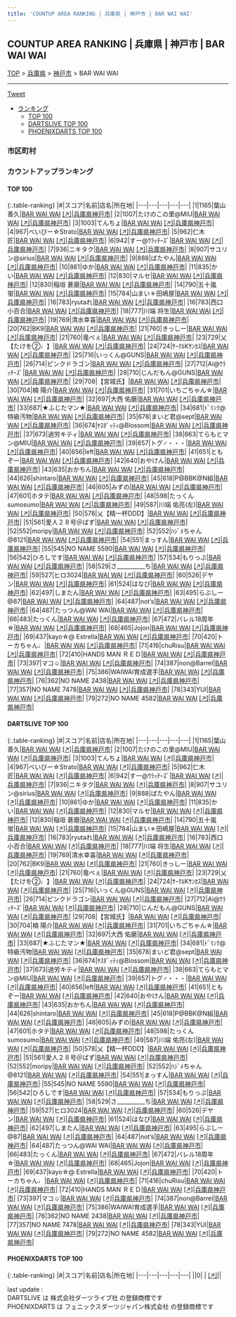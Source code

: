 ```yaml
---
title: 'COUNTUP AREA RANKING | 兵庫県 | 神戸市 | BAR WAI WAI'
---
```

## COUNTUP AREA RANKING | 兵庫県 | 神戸市 | BAR WAI WAI

[TOP](/darts/rank/) > [兵庫県](/darts/rank/兵庫県/) > [神戸市](/darts/rank/兵庫県/神戸市/) > BAR WAI WAI

___

<a href="https://twitter.com/share?ref_src=twsrc%5Etfw" data-text="COUNTUP AREA RANKING | 兵庫県神戸市BAR WAI WAI" class="twitter-share-button" data-hashtags="DARTSLIVE,PHOENIXDARTS,darts,ダーツ" data-show-count="false">Tweet</a>

* [ランキング](#カウントアップランキング)
    * [TOP 100](#top-100)
    * [DARTSLIVE TOP 100](#dartslive-top-100)
    * [PHOENIXDARTS TOP 100](#phoenixdarts-top-100)

### 市区町村

<ul>

</ul>

### カウントアップランキング

#### TOP 100



{:.table-ranking}
|#|スコア|名前|店名|所在地|
|---|---|---|---|---|
|1|1165|<span class="rank-name-dl">葉山 善久</span>|<a href="/darts/rank/shops/af5f5ae7b8417e2958d385ea46352d8f.html">BAR WAI WAI</a> <a href="https://search.dartslive.com/jp/shop/af5f5ae7b8417e2958d385ea46352d8f">[↗]</a>|<a href="/darts/rank/兵庫県/神戸市">兵庫県神戸市</a>|
|2|1007|<span class="rank-name-dl">たけのこの里@MIU</span>|<a href="/darts/rank/shops/af5f5ae7b8417e2958d385ea46352d8f.html">BAR WAI WAI</a> <a href="https://search.dartslive.com/jp/shop/af5f5ae7b8417e2958d385ea46352d8f">[↗]</a>|<a href="/darts/rank/兵庫県/神戸市">兵庫県神戸市</a>|
|3|1003|<span class="rank-name-dl">てんちょ</span>|<a href="/darts/rank/shops/af5f5ae7b8417e2958d385ea46352d8f.html">BAR WAI WAI</a> <a href="https://search.dartslive.com/jp/shop/af5f5ae7b8417e2958d385ea46352d8f">[↗]</a>|<a href="/darts/rank/兵庫県/神戸市">兵庫県神戸市</a>|
|4|967|<span class="rank-name-dl">べいびー☆Strato</span>|<a href="/darts/rank/shops/af5f5ae7b8417e2958d385ea46352d8f.html">BAR WAI WAI</a> <a href="https://search.dartslive.com/jp/shop/af5f5ae7b8417e2958d385ea46352d8f">[↗]</a>|<a href="/darts/rank/兵庫県/神戸市">兵庫県神戸市</a>|
|5|962|<span class="rank-name-dl">仁木　匠</span>|<a href="/darts/rank/shops/af5f5ae7b8417e2958d385ea46352d8f.html">BAR WAI WAI</a> <a href="https://search.dartslive.com/jp/shop/af5f5ae7b8417e2958d385ea46352d8f">[↗]</a>|<a href="/darts/rank/兵庫県/神戸市">兵庫県神戸市</a>|
|6|942|<span class="rank-name-dl">すー@ｳﾗｯﾁｰｽﾞ</span>|<a href="/darts/rank/shops/af5f5ae7b8417e2958d385ea46352d8f.html">BAR WAI WAI</a> <a href="https://search.dartslive.com/jp/shop/af5f5ae7b8417e2958d385ea46352d8f">[↗]</a>|<a href="/darts/rank/兵庫県/神戸市">兵庫県神戸市</a>|
|7|936|<span class="rank-name-dl">ニキタク</span>|<a href="/darts/rank/shops/af5f5ae7b8417e2958d385ea46352d8f.html">BAR WAI WAI</a> <a href="https://search.dartslive.com/jp/shop/af5f5ae7b8417e2958d385ea46352d8f">[↗]</a>|<a href="/darts/rank/兵庫県/神戸市">兵庫県神戸市</a>|
|8|907|<span class="rank-name-dl">サユリン@sirius</span>|<a href="/darts/rank/shops/af5f5ae7b8417e2958d385ea46352d8f.html">BAR WAI WAI</a> <a href="https://search.dartslive.com/jp/shop/af5f5ae7b8417e2958d385ea46352d8f">[↗]</a>|<a href="/darts/rank/兵庫県/神戸市">兵庫県神戸市</a>|
|9|888|<span class="rank-name-dl">ばたやん</span>|<a href="/darts/rank/shops/af5f5ae7b8417e2958d385ea46352d8f.html">BAR WAI WAI</a> <a href="https://search.dartslive.com/jp/shop/af5f5ae7b8417e2958d385ea46352d8f">[↗]</a>|<a href="/darts/rank/兵庫県/神戸市">兵庫県神戸市</a>|
|10|861|<span class="rank-name-dl">ゆか</span>|<a href="/darts/rank/shops/af5f5ae7b8417e2958d385ea46352d8f.html">BAR WAI WAI</a> <a href="https://search.dartslive.com/jp/shop/af5f5ae7b8417e2958d385ea46352d8f">[↗]</a>|<a href="/darts/rank/兵庫県/神戸市">兵庫県神戸市</a>|
|11|835|<span class="rank-name-dl">かい</span>|<a href="/darts/rank/shops/af5f5ae7b8417e2958d385ea46352d8f.html">BAR WAI WAI</a> <a href="https://search.dartslive.com/jp/shop/af5f5ae7b8417e2958d385ea46352d8f">[↗]</a>|<a href="/darts/rank/兵庫県/神戸市">兵庫県神戸市</a>|
|12|830|<span class="rank-name-dl">マルセ</span>|<a href="/darts/rank/shops/af5f5ae7b8417e2958d385ea46352d8f.html">BAR WAI WAI</a> <a href="https://search.dartslive.com/jp/shop/af5f5ae7b8417e2958d385ea46352d8f">[↗]</a>|<a href="/darts/rank/兵庫県/神戸市">兵庫県神戸市</a>|
|12|830|<span class="rank-name-dl">稲垣 蒼磨</span>|<a href="/darts/rank/shops/af5f5ae7b8417e2958d385ea46352d8f.html">BAR WAI WAI</a> <a href="https://search.dartslive.com/jp/shop/af5f5ae7b8417e2958d385ea46352d8f">[↗]</a>|<a href="/darts/rank/兵庫県/神戸市">兵庫県神戸市</a>|
|14|790|<span class="rank-name-dl">五十嵐 蛍</span>|<a href="/darts/rank/shops/af5f5ae7b8417e2958d385ea46352d8f.html">BAR WAI WAI</a> <a href="https://search.dartslive.com/jp/shop/af5f5ae7b8417e2958d385ea46352d8f">[↗]</a>|<a href="/darts/rank/兵庫県/神戸市">兵庫県神戸市</a>|
|15|784|<span class="rank-name-dl">山まい＊田嶋屋</span>|<a href="/darts/rank/shops/af5f5ae7b8417e2958d385ea46352d8f.html">BAR WAI WAI</a> <a href="https://search.dartslive.com/jp/shop/af5f5ae7b8417e2958d385ea46352d8f">[↗]</a>|<a href="/darts/rank/兵庫県/神戸市">兵庫県神戸市</a>|
|16|783|<span class="rank-name-dl">ryutaれ</span>|<a href="/darts/rank/shops/af5f5ae7b8417e2958d385ea46352d8f.html">BAR WAI WAI</a> <a href="https://search.dartslive.com/jp/shop/af5f5ae7b8417e2958d385ea46352d8f">[↗]</a>|<a href="/darts/rank/兵庫県/神戸市">兵庫県神戸市</a>|
|16|783|<span class="rank-name-dl">西口 小百合</span>|<a href="/darts/rank/shops/af5f5ae7b8417e2958d385ea46352d8f.html">BAR WAI WAI</a> <a href="https://search.dartslive.com/jp/shop/af5f5ae7b8417e2958d385ea46352d8f">[↗]</a>|<a href="/darts/rank/兵庫県/神戸市">兵庫県神戸市</a>|
|18|777|<span class="rank-name-dl">川端 将生</span>|<a href="/darts/rank/shops/af5f5ae7b8417e2958d385ea46352d8f.html">BAR WAI WAI</a> <a href="https://search.dartslive.com/jp/shop/af5f5ae7b8417e2958d385ea46352d8f">[↗]</a>|<a href="/darts/rank/兵庫県/神戸市">兵庫県神戸市</a>|
|19|769|<span class="rank-name-dl">清水幸喜</span>|<a href="/darts/rank/shops/af5f5ae7b8417e2958d385ea46352d8f.html">BAR WAI WAI</a> <a href="https://search.dartslive.com/jp/shop/af5f5ae7b8417e2958d385ea46352d8f">[↗]</a>|<a href="/darts/rank/兵庫県/神戸市">兵庫県神戸市</a>|
|20|762|<span class="rank-name-dl">BK9</span>|<a href="/darts/rank/shops/af5f5ae7b8417e2958d385ea46352d8f.html">BAR WAI WAI</a> <a href="https://search.dartslive.com/jp/shop/af5f5ae7b8417e2958d385ea46352d8f">[↗]</a>|<a href="/darts/rank/兵庫県/神戸市">兵庫県神戸市</a>|
|21|760|<span class="rank-name-dl">きっしー</span>|<a href="/darts/rank/shops/af5f5ae7b8417e2958d385ea46352d8f.html">BAR WAI WAI</a> <a href="https://search.dartslive.com/jp/shop/af5f5ae7b8417e2958d385ea46352d8f">[↗]</a>|<a href="/darts/rank/兵庫県/神戸市">兵庫県神戸市</a>|
|21|760|<span class="rank-name-dl">竜べぇ</span>|<a href="/darts/rank/shops/af5f5ae7b8417e2958d385ea46352d8f.html">BAR WAI WAI</a> <a href="https://search.dartslive.com/jp/shop/af5f5ae7b8417e2958d385ea46352d8f">[↗]</a>|<a href="/darts/rank/兵庫県/神戸市">兵庫県神戸市</a>|
|23|729|<span class="rank-name-dl">乂【たけを②♩】</span>|<a href="/darts/rank/shops/af5f5ae7b8417e2958d385ea46352d8f.html">BAR WAI WAI</a> <a href="https://search.dartslive.com/jp/shop/af5f5ae7b8417e2958d385ea46352d8f">[↗]</a>|<a href="/darts/rank/兵庫県/神戸市">兵庫県神戸市</a>|
|24|724|<span class="rank-name-dl">ｻｰｸﾙKｻﾝｶｽ</span>|<a href="/darts/rank/shops/af5f5ae7b8417e2958d385ea46352d8f.html">BAR WAI WAI</a> <a href="https://search.dartslive.com/jp/shop/af5f5ae7b8417e2958d385ea46352d8f">[↗]</a>|<a href="/darts/rank/兵庫県/神戸市">兵庫県神戸市</a>|
|25|716|<span class="rank-name-dl">いっくん@GUNS</span>|<a href="/darts/rank/shops/af5f5ae7b8417e2958d385ea46352d8f.html">BAR WAI WAI</a> <a href="https://search.dartslive.com/jp/shop/af5f5ae7b8417e2958d385ea46352d8f">[↗]</a>|<a href="/darts/rank/兵庫県/神戸市">兵庫県神戸市</a>|
|26|714|<span class="rank-name-dl">ピンクドラゴン</span>|<a href="/darts/rank/shops/af5f5ae7b8417e2958d385ea46352d8f.html">BAR WAI WAI</a> <a href="https://search.dartslive.com/jp/shop/af5f5ae7b8417e2958d385ea46352d8f">[↗]</a>|<a href="/darts/rank/兵庫県/神戸市">兵庫県神戸市</a>|
|27|712|<span class="rank-name-dl">Ai@ｳﾗｯﾁｰｽﾞ</span>|<a href="/darts/rank/shops/af5f5ae7b8417e2958d385ea46352d8f.html">BAR WAI WAI</a> <a href="https://search.dartslive.com/jp/shop/af5f5ae7b8417e2958d385ea46352d8f">[↗]</a>|<a href="/darts/rank/兵庫県/神戸市">兵庫県神戸市</a>|
|28|710|<span class="rank-name-dl">じんだもん@GUNS</span>|<a href="/darts/rank/shops/af5f5ae7b8417e2958d385ea46352d8f.html">BAR WAI WAI</a> <a href="https://search.dartslive.com/jp/shop/af5f5ae7b8417e2958d385ea46352d8f">[↗]</a>|<a href="/darts/rank/兵庫県/神戸市">兵庫県神戸市</a>|
|29|708|<span class="rank-name-dl">【宮城氏】</span>|<a href="/darts/rank/shops/af5f5ae7b8417e2958d385ea46352d8f.html">BAR WAI WAI</a> <a href="https://search.dartslive.com/jp/shop/af5f5ae7b8417e2958d385ea46352d8f">[↗]</a>|<a href="/darts/rank/兵庫県/神戸市">兵庫県神戸市</a>|
|30|704|<span class="rank-name-dl">楠 陽介</span>|<a href="/darts/rank/shops/af5f5ae7b8417e2958d385ea46352d8f.html">BAR WAI WAI</a> <a href="https://search.dartslive.com/jp/shop/af5f5ae7b8417e2958d385ea46352d8f">[↗]</a>|<a href="/darts/rank/兵庫県/神戸市">兵庫県神戸市</a>|
|31|701|<span class="rank-name-dl">いちごちゃん☆</span>|<a href="/darts/rank/shops/af5f5ae7b8417e2958d385ea46352d8f.html">BAR WAI WAI</a> <a href="https://search.dartslive.com/jp/shop/af5f5ae7b8417e2958d385ea46352d8f">[↗]</a>|<a href="/darts/rank/兵庫県/神戸市">兵庫県神戸市</a>|
|32|697|<span class="rank-name-dl">大西 佑磨</span>|<a href="/darts/rank/shops/af5f5ae7b8417e2958d385ea46352d8f.html">BAR WAI WAI</a> <a href="https://search.dartslive.com/jp/shop/af5f5ae7b8417e2958d385ea46352d8f">[↗]</a>|<a href="/darts/rank/兵庫県/神戸市">兵庫県神戸市</a>|
|33|687|<span class="rank-name-dl">★ふじたマン★</span>|<a href="/darts/rank/shops/af5f5ae7b8417e2958d385ea46352d8f.html">BAR WAI WAI</a> <a href="https://search.dartslive.com/jp/shop/af5f5ae7b8417e2958d385ea46352d8f">[↗]</a>|<a href="/darts/rank/兵庫県/神戸市">兵庫県神戸市</a>|
|34|681|<span class="rank-name-dl">ﾄﾞﾘﾝｸ@特級汚物</span>|<a href="/darts/rank/shops/af5f5ae7b8417e2958d385ea46352d8f.html">BAR WAI WAI</a> <a href="https://search.dartslive.com/jp/shop/af5f5ae7b8417e2958d385ea46352d8f">[↗]</a>|<a href="/darts/rank/兵庫県/神戸市">兵庫県神戸市</a>|
|35|678|<span class="rank-name-dl">まいど君@sept</span>|<a href="/darts/rank/shops/af5f5ae7b8417e2958d385ea46352d8f.html">BAR WAI WAI</a> <a href="https://search.dartslive.com/jp/shop/af5f5ae7b8417e2958d385ea46352d8f">[↗]</a>|<a href="/darts/rank/兵庫県/神戸市">兵庫県神戸市</a>|
|36|674|<span class="rank-name-dl">ﾔｽﾀﾞｯﾃｨ@Blossom</span>|<a href="/darts/rank/shops/af5f5ae7b8417e2958d385ea46352d8f.html">BAR WAI WAI</a> <a href="https://search.dartslive.com/jp/shop/af5f5ae7b8417e2958d385ea46352d8f">[↗]</a>|<a href="/darts/rank/兵庫県/神戸市">兵庫県神戸市</a>|
|37|673|<span class="rank-name-dl">過労キティ</span>|<a href="/darts/rank/shops/af5f5ae7b8417e2958d385ea46352d8f.html">BAR WAI WAI</a> <a href="https://search.dartslive.com/jp/shop/af5f5ae7b8417e2958d385ea46352d8f">[↗]</a>|<a href="/darts/rank/兵庫県/神戸市">兵庫県神戸市</a>|
|38|663|<span class="rank-name-dl">てらもとマン@MIU</span>|<a href="/darts/rank/shops/af5f5ae7b8417e2958d385ea46352d8f.html">BAR WAI WAI</a> <a href="https://search.dartslive.com/jp/shop/af5f5ae7b8417e2958d385ea46352d8f">[↗]</a>|<a href="/darts/rank/兵庫県/神戸市">兵庫県神戸市</a>|
|39|657|<span class="rank-name-dl">トグ♂・・・</span>|<a href="/darts/rank/shops/af5f5ae7b8417e2958d385ea46352d8f.html">BAR WAI WAI</a> <a href="https://search.dartslive.com/jp/shop/af5f5ae7b8417e2958d385ea46352d8f">[↗]</a>|<a href="/darts/rank/兵庫県/神戸市">兵庫県神戸市</a>|
|40|656|<span class="rank-name-dl">left</span>|<a href="/darts/rank/shops/af5f5ae7b8417e2958d385ea46352d8f.html">BAR WAI WAI</a> <a href="https://search.dartslive.com/jp/shop/af5f5ae7b8417e2958d385ea46352d8f">[↗]</a>|<a href="/darts/rank/兵庫県/神戸市">兵庫県神戸市</a>|
|41|651|<span class="rank-name-dl">ともぞー</span>|<a href="/darts/rank/shops/af5f5ae7b8417e2958d385ea46352d8f.html">BAR WAI WAI</a> <a href="https://search.dartslive.com/jp/shop/af5f5ae7b8417e2958d385ea46352d8f">[↗]</a>|<a href="/darts/rank/兵庫県/神戸市">兵庫県神戸市</a>|
|42|640|<span class="rank-name-dl">おやけん</span>|<a href="/darts/rank/shops/af5f5ae7b8417e2958d385ea46352d8f.html">BAR WAI WAI</a> <a href="https://search.dartslive.com/jp/shop/af5f5ae7b8417e2958d385ea46352d8f">[↗]</a>|<a href="/darts/rank/兵庫県/神戸市">兵庫県神戸市</a>|
|43|635|<span class="rank-name-dl">おかちん</span>|<a href="/darts/rank/shops/af5f5ae7b8417e2958d385ea46352d8f.html">BAR WAI WAI</a> <a href="https://search.dartslive.com/jp/shop/af5f5ae7b8417e2958d385ea46352d8f">[↗]</a>|<a href="/darts/rank/兵庫県/神戸市">兵庫県神戸市</a>|
|44|626|<span class="rank-name-dl">shintaro</span>|<a href="/darts/rank/shops/af5f5ae7b8417e2958d385ea46352d8f.html">BAR WAI WAI</a> <a href="https://search.dartslive.com/jp/shop/af5f5ae7b8417e2958d385ea46352d8f">[↗]</a>|<a href="/darts/rank/兵庫県/神戸市">兵庫県神戸市</a>|
|45|618|<span class="rank-name-dl">P@BBK@N組</span>|<a href="/darts/rank/shops/af5f5ae7b8417e2958d385ea46352d8f.html">BAR WAI WAI</a> <a href="https://search.dartslive.com/jp/shop/af5f5ae7b8417e2958d385ea46352d8f">[↗]</a>|<a href="/darts/rank/兵庫県/神戸市">兵庫県神戸市</a>|
|46|605|<span class="rank-name-dl">みずの</span>|<a href="/darts/rank/shops/af5f5ae7b8417e2958d385ea46352d8f.html">BAR WAI WAI</a> <a href="https://search.dartslive.com/jp/shop/af5f5ae7b8417e2958d385ea46352d8f">[↗]</a>|<a href="/darts/rank/兵庫県/神戸市">兵庫県神戸市</a>|
|47|601|<span class="rank-name-dl">ホタテ</span>|<a href="/darts/rank/shops/af5f5ae7b8417e2958d385ea46352d8f.html">BAR WAI WAI</a> <a href="https://search.dartslive.com/jp/shop/af5f5ae7b8417e2958d385ea46352d8f">[↗]</a>|<a href="/darts/rank/兵庫県/神戸市">兵庫県神戸市</a>|
|48|598|<span class="rank-name-dl">たっくんsumosumo</span>|<a href="/darts/rank/shops/af5f5ae7b8417e2958d385ea46352d8f.html">BAR WAI WAI</a> <a href="https://search.dartslive.com/jp/shop/af5f5ae7b8417e2958d385ea46352d8f">[↗]</a>|<a href="/darts/rank/兵庫県/神戸市">兵庫県神戸市</a>|
|49|587|<span class="rank-name-dl">川端 佑亮(左)</span>|<a href="/darts/rank/shops/af5f5ae7b8417e2958d385ea46352d8f.html">BAR WAI WAI</a> <a href="https://search.dartslive.com/jp/shop/af5f5ae7b8417e2958d385ea46352d8f">[↗]</a>|<a href="/darts/rank/兵庫県/神戸市">兵庫県神戸市</a>|
|50|578|<span class="rank-name-dl">乂【精一杯DDD】</span>|<a href="/darts/rank/shops/af5f5ae7b8417e2958d385ea46352d8f.html">BAR WAI WAI</a> <a href="https://search.dartslive.com/jp/shop/af5f5ae7b8417e2958d385ea46352d8f">[↗]</a>|<a href="/darts/rank/兵庫県/神戸市">兵庫県神戸市</a>|
|51|561|<span class="rank-name-dl">愛人２８号＠ばず</span>|<a href="/darts/rank/shops/af5f5ae7b8417e2958d385ea46352d8f.html">BAR WAI WAI</a> <a href="https://search.dartslive.com/jp/shop/af5f5ae7b8417e2958d385ea46352d8f">[↗]</a>|<a href="/darts/rank/兵庫県/神戸市">兵庫県神戸市</a>|
|52|552|<span class="rank-name-dl">moripy</span>|<a href="/darts/rank/shops/af5f5ae7b8417e2958d385ea46352d8f.html">BAR WAI WAI</a> <a href="https://search.dartslive.com/jp/shop/af5f5ae7b8417e2958d385ea46352d8f">[↗]</a>|<a href="/darts/rank/兵庫県/神戸市">兵庫県神戸市</a>|
|52|552|<span class="rank-name-dl">ﾊｼﾞﾒちゃん@8121</span>|<a href="/darts/rank/shops/af5f5ae7b8417e2958d385ea46352d8f.html">BAR WAI WAI</a> <a href="https://search.dartslive.com/jp/shop/af5f5ae7b8417e2958d385ea46352d8f">[↗]</a>|<a href="/darts/rank/兵庫県/神戸市">兵庫県神戸市</a>|
|54|551|<span class="rank-name-dl">まっすん</span>|<a href="/darts/rank/shops/af5f5ae7b8417e2958d385ea46352d8f.html">BAR WAI WAI</a> <a href="https://search.dartslive.com/jp/shop/af5f5ae7b8417e2958d385ea46352d8f">[↗]</a>|<a href="/darts/rank/兵庫県/神戸市">兵庫県神戸市</a>|
|55|545|<span class="rank-name-dl">NO NAME 5590</span>|<a href="/darts/rank/shops/af5f5ae7b8417e2958d385ea46352d8f.html">BAR WAI WAI</a> <a href="https://search.dartslive.com/jp/shop/af5f5ae7b8417e2958d385ea46352d8f">[↗]</a>|<a href="/darts/rank/兵庫県/神戸市">兵庫県神戸市</a>|
|56|542|<span class="rank-name-dl">ひろしです</span>|<a href="/darts/rank/shops/af5f5ae7b8417e2958d385ea46352d8f.html">BAR WAI WAI</a> <a href="https://search.dartslive.com/jp/shop/af5f5ae7b8417e2958d385ea46352d8f">[↗]</a>|<a href="/darts/rank/兵庫県/神戸市">兵庫県神戸市</a>|
|57|534|<span class="rank-name-dl">もりっぷ</span>|<a href="/darts/rank/shops/af5f5ae7b8417e2958d385ea46352d8f.html">BAR WAI WAI</a> <a href="https://search.dartslive.com/jp/shop/af5f5ae7b8417e2958d385ea46352d8f">[↗]</a>|<a href="/darts/rank/兵庫県/神戸市">兵庫県神戸市</a>|
|58|529|<span class="rank-name-dl">さ__________ち</span>|<a href="/darts/rank/shops/af5f5ae7b8417e2958d385ea46352d8f.html">BAR WAI WAI</a> <a href="https://search.dartslive.com/jp/shop/af5f5ae7b8417e2958d385ea46352d8f">[↗]</a>|<a href="/darts/rank/兵庫県/神戸市">兵庫県神戸市</a>|
|59|527|<span class="rank-name-dl">ヒロ3024</span>|<a href="/darts/rank/shops/af5f5ae7b8417e2958d385ea46352d8f.html">BAR WAI WAI</a> <a href="https://search.dartslive.com/jp/shop/af5f5ae7b8417e2958d385ea46352d8f">[↗]</a>|<a href="/darts/rank/兵庫県/神戸市">兵庫県神戸市</a>|
|60|526|<span class="rank-name-dl">デヤン</span>|<a href="/darts/rank/shops/af5f5ae7b8417e2958d385ea46352d8f.html">BAR WAI WAI</a> <a href="https://search.dartslive.com/jp/shop/af5f5ae7b8417e2958d385ea46352d8f">[↗]</a>|<a href="/darts/rank/兵庫県/神戸市">兵庫県神戸市</a>|
|61|524|<span class="rank-name-dl">はなび</span>|<a href="/darts/rank/shops/af5f5ae7b8417e2958d385ea46352d8f.html">BAR WAI WAI</a> <a href="https://search.dartslive.com/jp/shop/af5f5ae7b8417e2958d385ea46352d8f">[↗]</a>|<a href="/darts/rank/兵庫県/神戸市">兵庫県神戸市</a>|
|62|497|<span class="rank-name-dl">しまたん</span>|<a href="/darts/rank/shops/af5f5ae7b8417e2958d385ea46352d8f.html">BAR WAI WAI</a> <a href="https://search.dartslive.com/jp/shop/af5f5ae7b8417e2958d385ea46352d8f">[↗]</a>|<a href="/darts/rank/兵庫県/神戸市">兵庫県神戸市</a>|
|63|495|<span class="rank-name-dl">らぶしー@87</span>|<a href="/darts/rank/shops/af5f5ae7b8417e2958d385ea46352d8f.html">BAR WAI WAI</a> <a href="https://search.dartslive.com/jp/shop/af5f5ae7b8417e2958d385ea46352d8f">[↗]</a>|<a href="/darts/rank/兵庫県/神戸市">兵庫県神戸市</a>|
|64|487|<span class="rank-name-dl">not’s</span>|<a href="/darts/rank/shops/af5f5ae7b8417e2958d385ea46352d8f.html">BAR WAI WAI</a> <a href="https://search.dartslive.com/jp/shop/af5f5ae7b8417e2958d385ea46352d8f">[↗]</a>|<a href="/darts/rank/兵庫県/神戸市">兵庫県神戸市</a>|
|64|487|<span class="rank-name-dl">たっつん@WAI WAI</span>|<a href="/darts/rank/shops/af5f5ae7b8417e2958d385ea46352d8f.html">BAR WAI WAI</a> <a href="https://search.dartslive.com/jp/shop/af5f5ae7b8417e2958d385ea46352d8f">[↗]</a>|<a href="/darts/rank/兵庫県/神戸市">兵庫県神戸市</a>|
|66|483|<span class="rank-name-dl">たっくん</span>|<a href="/darts/rank/shops/af5f5ae7b8417e2958d385ea46352d8f.html">BAR WAI WAI</a> <a href="https://search.dartslive.com/jp/shop/af5f5ae7b8417e2958d385ea46352d8f">[↗]</a>|<a href="/darts/rank/兵庫県/神戸市">兵庫県神戸市</a>|
|67|472|<span class="rank-name-dl">バレル18周年☆</span>|<a href="/darts/rank/shops/af5f5ae7b8417e2958d385ea46352d8f.html">BAR WAI WAI</a> <a href="https://search.dartslive.com/jp/shop/af5f5ae7b8417e2958d385ea46352d8f">[↗]</a>|<a href="/darts/rank/兵庫県/神戸市">兵庫県神戸市</a>|
|68|465|<span class="rank-name-dl">Jojon</span>|<a href="/darts/rank/shops/af5f5ae7b8417e2958d385ea46352d8f.html">BAR WAI WAI</a> <a href="https://search.dartslive.com/jp/shop/af5f5ae7b8417e2958d385ea46352d8f">[↗]</a>|<a href="/darts/rank/兵庫県/神戸市">兵庫県神戸市</a>|
|69|437|<span class="rank-name-dl">kayo☆@ Estrella</span>|<a href="/darts/rank/shops/af5f5ae7b8417e2958d385ea46352d8f.html">BAR WAI WAI</a> <a href="https://search.dartslive.com/jp/shop/af5f5ae7b8417e2958d385ea46352d8f">[↗]</a>|<a href="/darts/rank/兵庫県/神戸市">兵庫県神戸市</a>|
|70|420|<span class="rank-name-dl">トーカちゃん♩</span>|<a href="/darts/rank/shops/af5f5ae7b8417e2958d385ea46352d8f.html">BAR WAI WAI</a> <a href="https://search.dartslive.com/jp/shop/af5f5ae7b8417e2958d385ea46352d8f">[↗]</a>|<a href="/darts/rank/兵庫県/神戸市">兵庫県神戸市</a>|
|71|416|<span class="rank-name-dl">chuRisu</span>|<a href="/darts/rank/shops/af5f5ae7b8417e2958d385ea46352d8f.html">BAR WAI WAI</a> <a href="https://search.dartslive.com/jp/shop/af5f5ae7b8417e2958d385ea46352d8f">[↗]</a>|<a href="/darts/rank/兵庫県/神戸市">兵庫県神戸市</a>|
|72|410|<span class="rank-name-dl">HANDS MAN ＲＥＤ</span>|<a href="/darts/rank/shops/af5f5ae7b8417e2958d385ea46352d8f.html">BAR WAI WAI</a> <a href="https://search.dartslive.com/jp/shop/af5f5ae7b8417e2958d385ea46352d8f">[↗]</a>|<a href="/darts/rank/兵庫県/神戸市">兵庫県神戸市</a>|
|73|397|<span class="rank-name-dl">マコ☺︎</span>|<a href="/darts/rank/shops/af5f5ae7b8417e2958d385ea46352d8f.html">BAR WAI WAI</a> <a href="https://search.dartslive.com/jp/shop/af5f5ae7b8417e2958d385ea46352d8f">[↗]</a>|<a href="/darts/rank/兵庫県/神戸市">兵庫県神戸市</a>|
|74|387|<span class="rank-name-dl">non@Barrel</span>|<a href="/darts/rank/shops/af5f5ae7b8417e2958d385ea46352d8f.html">BAR WAI WAI</a> <a href="https://search.dartslive.com/jp/shop/af5f5ae7b8417e2958d385ea46352d8f">[↗]</a>|<a href="/darts/rank/兵庫県/神戸市">兵庫県神戸市</a>|
|75|386|<span class="rank-name-dl">WAIWAI育成選手</span>|<a href="/darts/rank/shops/af5f5ae7b8417e2958d385ea46352d8f.html">BAR WAI WAI</a> <a href="https://search.dartslive.com/jp/shop/af5f5ae7b8417e2958d385ea46352d8f">[↗]</a>|<a href="/darts/rank/兵庫県/神戸市">兵庫県神戸市</a>|
|76|362|<span class="rank-name-dl">NO NAME 2438</span>|<a href="/darts/rank/shops/af5f5ae7b8417e2958d385ea46352d8f.html">BAR WAI WAI</a> <a href="https://search.dartslive.com/jp/shop/af5f5ae7b8417e2958d385ea46352d8f">[↗]</a>|<a href="/darts/rank/兵庫県/神戸市">兵庫県神戸市</a>|
|77|357|<span class="rank-name-dl">NO NAME 7478</span>|<a href="/darts/rank/shops/af5f5ae7b8417e2958d385ea46352d8f.html">BAR WAI WAI</a> <a href="https://search.dartslive.com/jp/shop/af5f5ae7b8417e2958d385ea46352d8f">[↗]</a>|<a href="/darts/rank/兵庫県/神戸市">兵庫県神戸市</a>|
|78|343|<span class="rank-name-dl">YUI</span>|<a href="/darts/rank/shops/af5f5ae7b8417e2958d385ea46352d8f.html">BAR WAI WAI</a> <a href="https://search.dartslive.com/jp/shop/af5f5ae7b8417e2958d385ea46352d8f">[↗]</a>|<a href="/darts/rank/兵庫県/神戸市">兵庫県神戸市</a>|
|79|272|<span class="rank-name-dl">NO NAME 4582</span>|<a href="/darts/rank/shops/af5f5ae7b8417e2958d385ea46352d8f.html">BAR WAI WAI</a> <a href="https://search.dartslive.com/jp/shop/af5f5ae7b8417e2958d385ea46352d8f">[↗]</a>|<a href="/darts/rank/兵庫県/神戸市">兵庫県神戸市</a>|


#### DARTSLIVE TOP 100



{:.table-ranking}
|#|スコア|名前|店名|所在地|
|---|---|---|---|---|
|1|1165|<span class="rank-name-dl">葉山 善久</span>|<a href="/darts/rank/shops/af5f5ae7b8417e2958d385ea46352d8f.html">BAR WAI WAI</a> <a href="https://search.dartslive.com/jp/shop/af5f5ae7b8417e2958d385ea46352d8f">[↗]</a>|<a href="/darts/rank/兵庫県/神戸市">兵庫県神戸市</a>|
|2|1007|<span class="rank-name-dl">たけのこの里@MIU</span>|<a href="/darts/rank/shops/af5f5ae7b8417e2958d385ea46352d8f.html">BAR WAI WAI</a> <a href="https://search.dartslive.com/jp/shop/af5f5ae7b8417e2958d385ea46352d8f">[↗]</a>|<a href="/darts/rank/兵庫県/神戸市">兵庫県神戸市</a>|
|3|1003|<span class="rank-name-dl">てんちょ</span>|<a href="/darts/rank/shops/af5f5ae7b8417e2958d385ea46352d8f.html">BAR WAI WAI</a> <a href="https://search.dartslive.com/jp/shop/af5f5ae7b8417e2958d385ea46352d8f">[↗]</a>|<a href="/darts/rank/兵庫県/神戸市">兵庫県神戸市</a>|
|4|967|<span class="rank-name-dl">べいびー☆Strato</span>|<a href="/darts/rank/shops/af5f5ae7b8417e2958d385ea46352d8f.html">BAR WAI WAI</a> <a href="https://search.dartslive.com/jp/shop/af5f5ae7b8417e2958d385ea46352d8f">[↗]</a>|<a href="/darts/rank/兵庫県/神戸市">兵庫県神戸市</a>|
|5|962|<span class="rank-name-dl">仁木　匠</span>|<a href="/darts/rank/shops/af5f5ae7b8417e2958d385ea46352d8f.html">BAR WAI WAI</a> <a href="https://search.dartslive.com/jp/shop/af5f5ae7b8417e2958d385ea46352d8f">[↗]</a>|<a href="/darts/rank/兵庫県/神戸市">兵庫県神戸市</a>|
|6|942|<span class="rank-name-dl">すー@ｳﾗｯﾁｰｽﾞ</span>|<a href="/darts/rank/shops/af5f5ae7b8417e2958d385ea46352d8f.html">BAR WAI WAI</a> <a href="https://search.dartslive.com/jp/shop/af5f5ae7b8417e2958d385ea46352d8f">[↗]</a>|<a href="/darts/rank/兵庫県/神戸市">兵庫県神戸市</a>|
|7|936|<span class="rank-name-dl">ニキタク</span>|<a href="/darts/rank/shops/af5f5ae7b8417e2958d385ea46352d8f.html">BAR WAI WAI</a> <a href="https://search.dartslive.com/jp/shop/af5f5ae7b8417e2958d385ea46352d8f">[↗]</a>|<a href="/darts/rank/兵庫県/神戸市">兵庫県神戸市</a>|
|8|907|<span class="rank-name-dl">サユリン@sirius</span>|<a href="/darts/rank/shops/af5f5ae7b8417e2958d385ea46352d8f.html">BAR WAI WAI</a> <a href="https://search.dartslive.com/jp/shop/af5f5ae7b8417e2958d385ea46352d8f">[↗]</a>|<a href="/darts/rank/兵庫県/神戸市">兵庫県神戸市</a>|
|9|888|<span class="rank-name-dl">ばたやん</span>|<a href="/darts/rank/shops/af5f5ae7b8417e2958d385ea46352d8f.html">BAR WAI WAI</a> <a href="https://search.dartslive.com/jp/shop/af5f5ae7b8417e2958d385ea46352d8f">[↗]</a>|<a href="/darts/rank/兵庫県/神戸市">兵庫県神戸市</a>|
|10|861|<span class="rank-name-dl">ゆか</span>|<a href="/darts/rank/shops/af5f5ae7b8417e2958d385ea46352d8f.html">BAR WAI WAI</a> <a href="https://search.dartslive.com/jp/shop/af5f5ae7b8417e2958d385ea46352d8f">[↗]</a>|<a href="/darts/rank/兵庫県/神戸市">兵庫県神戸市</a>|
|11|835|<span class="rank-name-dl">かい</span>|<a href="/darts/rank/shops/af5f5ae7b8417e2958d385ea46352d8f.html">BAR WAI WAI</a> <a href="https://search.dartslive.com/jp/shop/af5f5ae7b8417e2958d385ea46352d8f">[↗]</a>|<a href="/darts/rank/兵庫県/神戸市">兵庫県神戸市</a>|
|12|830|<span class="rank-name-dl">マルセ</span>|<a href="/darts/rank/shops/af5f5ae7b8417e2958d385ea46352d8f.html">BAR WAI WAI</a> <a href="https://search.dartslive.com/jp/shop/af5f5ae7b8417e2958d385ea46352d8f">[↗]</a>|<a href="/darts/rank/兵庫県/神戸市">兵庫県神戸市</a>|
|12|830|<span class="rank-name-dl">稲垣 蒼磨</span>|<a href="/darts/rank/shops/af5f5ae7b8417e2958d385ea46352d8f.html">BAR WAI WAI</a> <a href="https://search.dartslive.com/jp/shop/af5f5ae7b8417e2958d385ea46352d8f">[↗]</a>|<a href="/darts/rank/兵庫県/神戸市">兵庫県神戸市</a>|
|14|790|<span class="rank-name-dl">五十嵐 蛍</span>|<a href="/darts/rank/shops/af5f5ae7b8417e2958d385ea46352d8f.html">BAR WAI WAI</a> <a href="https://search.dartslive.com/jp/shop/af5f5ae7b8417e2958d385ea46352d8f">[↗]</a>|<a href="/darts/rank/兵庫県/神戸市">兵庫県神戸市</a>|
|15|784|<span class="rank-name-dl">山まい＊田嶋屋</span>|<a href="/darts/rank/shops/af5f5ae7b8417e2958d385ea46352d8f.html">BAR WAI WAI</a> <a href="https://search.dartslive.com/jp/shop/af5f5ae7b8417e2958d385ea46352d8f">[↗]</a>|<a href="/darts/rank/兵庫県/神戸市">兵庫県神戸市</a>|
|16|783|<span class="rank-name-dl">ryutaれ</span>|<a href="/darts/rank/shops/af5f5ae7b8417e2958d385ea46352d8f.html">BAR WAI WAI</a> <a href="https://search.dartslive.com/jp/shop/af5f5ae7b8417e2958d385ea46352d8f">[↗]</a>|<a href="/darts/rank/兵庫県/神戸市">兵庫県神戸市</a>|
|16|783|<span class="rank-name-dl">西口 小百合</span>|<a href="/darts/rank/shops/af5f5ae7b8417e2958d385ea46352d8f.html">BAR WAI WAI</a> <a href="https://search.dartslive.com/jp/shop/af5f5ae7b8417e2958d385ea46352d8f">[↗]</a>|<a href="/darts/rank/兵庫県/神戸市">兵庫県神戸市</a>|
|18|777|<span class="rank-name-dl">川端 将生</span>|<a href="/darts/rank/shops/af5f5ae7b8417e2958d385ea46352d8f.html">BAR WAI WAI</a> <a href="https://search.dartslive.com/jp/shop/af5f5ae7b8417e2958d385ea46352d8f">[↗]</a>|<a href="/darts/rank/兵庫県/神戸市">兵庫県神戸市</a>|
|19|769|<span class="rank-name-dl">清水幸喜</span>|<a href="/darts/rank/shops/af5f5ae7b8417e2958d385ea46352d8f.html">BAR WAI WAI</a> <a href="https://search.dartslive.com/jp/shop/af5f5ae7b8417e2958d385ea46352d8f">[↗]</a>|<a href="/darts/rank/兵庫県/神戸市">兵庫県神戸市</a>|
|20|762|<span class="rank-name-dl">BK9</span>|<a href="/darts/rank/shops/af5f5ae7b8417e2958d385ea46352d8f.html">BAR WAI WAI</a> <a href="https://search.dartslive.com/jp/shop/af5f5ae7b8417e2958d385ea46352d8f">[↗]</a>|<a href="/darts/rank/兵庫県/神戸市">兵庫県神戸市</a>|
|21|760|<span class="rank-name-dl">きっしー</span>|<a href="/darts/rank/shops/af5f5ae7b8417e2958d385ea46352d8f.html">BAR WAI WAI</a> <a href="https://search.dartslive.com/jp/shop/af5f5ae7b8417e2958d385ea46352d8f">[↗]</a>|<a href="/darts/rank/兵庫県/神戸市">兵庫県神戸市</a>|
|21|760|<span class="rank-name-dl">竜べぇ</span>|<a href="/darts/rank/shops/af5f5ae7b8417e2958d385ea46352d8f.html">BAR WAI WAI</a> <a href="https://search.dartslive.com/jp/shop/af5f5ae7b8417e2958d385ea46352d8f">[↗]</a>|<a href="/darts/rank/兵庫県/神戸市">兵庫県神戸市</a>|
|23|729|<span class="rank-name-dl">乂【たけを②♩】</span>|<a href="/darts/rank/shops/af5f5ae7b8417e2958d385ea46352d8f.html">BAR WAI WAI</a> <a href="https://search.dartslive.com/jp/shop/af5f5ae7b8417e2958d385ea46352d8f">[↗]</a>|<a href="/darts/rank/兵庫県/神戸市">兵庫県神戸市</a>|
|24|724|<span class="rank-name-dl">ｻｰｸﾙKｻﾝｶｽ</span>|<a href="/darts/rank/shops/af5f5ae7b8417e2958d385ea46352d8f.html">BAR WAI WAI</a> <a href="https://search.dartslive.com/jp/shop/af5f5ae7b8417e2958d385ea46352d8f">[↗]</a>|<a href="/darts/rank/兵庫県/神戸市">兵庫県神戸市</a>|
|25|716|<span class="rank-name-dl">いっくん@GUNS</span>|<a href="/darts/rank/shops/af5f5ae7b8417e2958d385ea46352d8f.html">BAR WAI WAI</a> <a href="https://search.dartslive.com/jp/shop/af5f5ae7b8417e2958d385ea46352d8f">[↗]</a>|<a href="/darts/rank/兵庫県/神戸市">兵庫県神戸市</a>|
|26|714|<span class="rank-name-dl">ピンクドラゴン</span>|<a href="/darts/rank/shops/af5f5ae7b8417e2958d385ea46352d8f.html">BAR WAI WAI</a> <a href="https://search.dartslive.com/jp/shop/af5f5ae7b8417e2958d385ea46352d8f">[↗]</a>|<a href="/darts/rank/兵庫県/神戸市">兵庫県神戸市</a>|
|27|712|<span class="rank-name-dl">Ai@ｳﾗｯﾁｰｽﾞ</span>|<a href="/darts/rank/shops/af5f5ae7b8417e2958d385ea46352d8f.html">BAR WAI WAI</a> <a href="https://search.dartslive.com/jp/shop/af5f5ae7b8417e2958d385ea46352d8f">[↗]</a>|<a href="/darts/rank/兵庫県/神戸市">兵庫県神戸市</a>|
|28|710|<span class="rank-name-dl">じんだもん@GUNS</span>|<a href="/darts/rank/shops/af5f5ae7b8417e2958d385ea46352d8f.html">BAR WAI WAI</a> <a href="https://search.dartslive.com/jp/shop/af5f5ae7b8417e2958d385ea46352d8f">[↗]</a>|<a href="/darts/rank/兵庫県/神戸市">兵庫県神戸市</a>|
|29|708|<span class="rank-name-dl">【宮城氏】</span>|<a href="/darts/rank/shops/af5f5ae7b8417e2958d385ea46352d8f.html">BAR WAI WAI</a> <a href="https://search.dartslive.com/jp/shop/af5f5ae7b8417e2958d385ea46352d8f">[↗]</a>|<a href="/darts/rank/兵庫県/神戸市">兵庫県神戸市</a>|
|30|704|<span class="rank-name-dl">楠 陽介</span>|<a href="/darts/rank/shops/af5f5ae7b8417e2958d385ea46352d8f.html">BAR WAI WAI</a> <a href="https://search.dartslive.com/jp/shop/af5f5ae7b8417e2958d385ea46352d8f">[↗]</a>|<a href="/darts/rank/兵庫県/神戸市">兵庫県神戸市</a>|
|31|701|<span class="rank-name-dl">いちごちゃん☆</span>|<a href="/darts/rank/shops/af5f5ae7b8417e2958d385ea46352d8f.html">BAR WAI WAI</a> <a href="https://search.dartslive.com/jp/shop/af5f5ae7b8417e2958d385ea46352d8f">[↗]</a>|<a href="/darts/rank/兵庫県/神戸市">兵庫県神戸市</a>|
|32|697|<span class="rank-name-dl">大西 佑磨</span>|<a href="/darts/rank/shops/af5f5ae7b8417e2958d385ea46352d8f.html">BAR WAI WAI</a> <a href="https://search.dartslive.com/jp/shop/af5f5ae7b8417e2958d385ea46352d8f">[↗]</a>|<a href="/darts/rank/兵庫県/神戸市">兵庫県神戸市</a>|
|33|687|<span class="rank-name-dl">★ふじたマン★</span>|<a href="/darts/rank/shops/af5f5ae7b8417e2958d385ea46352d8f.html">BAR WAI WAI</a> <a href="https://search.dartslive.com/jp/shop/af5f5ae7b8417e2958d385ea46352d8f">[↗]</a>|<a href="/darts/rank/兵庫県/神戸市">兵庫県神戸市</a>|
|34|681|<span class="rank-name-dl">ﾄﾞﾘﾝｸ@特級汚物</span>|<a href="/darts/rank/shops/af5f5ae7b8417e2958d385ea46352d8f.html">BAR WAI WAI</a> <a href="https://search.dartslive.com/jp/shop/af5f5ae7b8417e2958d385ea46352d8f">[↗]</a>|<a href="/darts/rank/兵庫県/神戸市">兵庫県神戸市</a>|
|35|678|<span class="rank-name-dl">まいど君@sept</span>|<a href="/darts/rank/shops/af5f5ae7b8417e2958d385ea46352d8f.html">BAR WAI WAI</a> <a href="https://search.dartslive.com/jp/shop/af5f5ae7b8417e2958d385ea46352d8f">[↗]</a>|<a href="/darts/rank/兵庫県/神戸市">兵庫県神戸市</a>|
|36|674|<span class="rank-name-dl">ﾔｽﾀﾞｯﾃｨ@Blossom</span>|<a href="/darts/rank/shops/af5f5ae7b8417e2958d385ea46352d8f.html">BAR WAI WAI</a> <a href="https://search.dartslive.com/jp/shop/af5f5ae7b8417e2958d385ea46352d8f">[↗]</a>|<a href="/darts/rank/兵庫県/神戸市">兵庫県神戸市</a>|
|37|673|<span class="rank-name-dl">過労キティ</span>|<a href="/darts/rank/shops/af5f5ae7b8417e2958d385ea46352d8f.html">BAR WAI WAI</a> <a href="https://search.dartslive.com/jp/shop/af5f5ae7b8417e2958d385ea46352d8f">[↗]</a>|<a href="/darts/rank/兵庫県/神戸市">兵庫県神戸市</a>|
|38|663|<span class="rank-name-dl">てらもとマン@MIU</span>|<a href="/darts/rank/shops/af5f5ae7b8417e2958d385ea46352d8f.html">BAR WAI WAI</a> <a href="https://search.dartslive.com/jp/shop/af5f5ae7b8417e2958d385ea46352d8f">[↗]</a>|<a href="/darts/rank/兵庫県/神戸市">兵庫県神戸市</a>|
|39|657|<span class="rank-name-dl">トグ♂・・・</span>|<a href="/darts/rank/shops/af5f5ae7b8417e2958d385ea46352d8f.html">BAR WAI WAI</a> <a href="https://search.dartslive.com/jp/shop/af5f5ae7b8417e2958d385ea46352d8f">[↗]</a>|<a href="/darts/rank/兵庫県/神戸市">兵庫県神戸市</a>|
|40|656|<span class="rank-name-dl">left</span>|<a href="/darts/rank/shops/af5f5ae7b8417e2958d385ea46352d8f.html">BAR WAI WAI</a> <a href="https://search.dartslive.com/jp/shop/af5f5ae7b8417e2958d385ea46352d8f">[↗]</a>|<a href="/darts/rank/兵庫県/神戸市">兵庫県神戸市</a>|
|41|651|<span class="rank-name-dl">ともぞー</span>|<a href="/darts/rank/shops/af5f5ae7b8417e2958d385ea46352d8f.html">BAR WAI WAI</a> <a href="https://search.dartslive.com/jp/shop/af5f5ae7b8417e2958d385ea46352d8f">[↗]</a>|<a href="/darts/rank/兵庫県/神戸市">兵庫県神戸市</a>|
|42|640|<span class="rank-name-dl">おやけん</span>|<a href="/darts/rank/shops/af5f5ae7b8417e2958d385ea46352d8f.html">BAR WAI WAI</a> <a href="https://search.dartslive.com/jp/shop/af5f5ae7b8417e2958d385ea46352d8f">[↗]</a>|<a href="/darts/rank/兵庫県/神戸市">兵庫県神戸市</a>|
|43|635|<span class="rank-name-dl">おかちん</span>|<a href="/darts/rank/shops/af5f5ae7b8417e2958d385ea46352d8f.html">BAR WAI WAI</a> <a href="https://search.dartslive.com/jp/shop/af5f5ae7b8417e2958d385ea46352d8f">[↗]</a>|<a href="/darts/rank/兵庫県/神戸市">兵庫県神戸市</a>|
|44|626|<span class="rank-name-dl">shintaro</span>|<a href="/darts/rank/shops/af5f5ae7b8417e2958d385ea46352d8f.html">BAR WAI WAI</a> <a href="https://search.dartslive.com/jp/shop/af5f5ae7b8417e2958d385ea46352d8f">[↗]</a>|<a href="/darts/rank/兵庫県/神戸市">兵庫県神戸市</a>|
|45|618|<span class="rank-name-dl">P@BBK@N組</span>|<a href="/darts/rank/shops/af5f5ae7b8417e2958d385ea46352d8f.html">BAR WAI WAI</a> <a href="https://search.dartslive.com/jp/shop/af5f5ae7b8417e2958d385ea46352d8f">[↗]</a>|<a href="/darts/rank/兵庫県/神戸市">兵庫県神戸市</a>|
|46|605|<span class="rank-name-dl">みずの</span>|<a href="/darts/rank/shops/af5f5ae7b8417e2958d385ea46352d8f.html">BAR WAI WAI</a> <a href="https://search.dartslive.com/jp/shop/af5f5ae7b8417e2958d385ea46352d8f">[↗]</a>|<a href="/darts/rank/兵庫県/神戸市">兵庫県神戸市</a>|
|47|601|<span class="rank-name-dl">ホタテ</span>|<a href="/darts/rank/shops/af5f5ae7b8417e2958d385ea46352d8f.html">BAR WAI WAI</a> <a href="https://search.dartslive.com/jp/shop/af5f5ae7b8417e2958d385ea46352d8f">[↗]</a>|<a href="/darts/rank/兵庫県/神戸市">兵庫県神戸市</a>|
|48|598|<span class="rank-name-dl">たっくんsumosumo</span>|<a href="/darts/rank/shops/af5f5ae7b8417e2958d385ea46352d8f.html">BAR WAI WAI</a> <a href="https://search.dartslive.com/jp/shop/af5f5ae7b8417e2958d385ea46352d8f">[↗]</a>|<a href="/darts/rank/兵庫県/神戸市">兵庫県神戸市</a>|
|49|587|<span class="rank-name-dl">川端 佑亮(左)</span>|<a href="/darts/rank/shops/af5f5ae7b8417e2958d385ea46352d8f.html">BAR WAI WAI</a> <a href="https://search.dartslive.com/jp/shop/af5f5ae7b8417e2958d385ea46352d8f">[↗]</a>|<a href="/darts/rank/兵庫県/神戸市">兵庫県神戸市</a>|
|50|578|<span class="rank-name-dl">乂【精一杯DDD】</span>|<a href="/darts/rank/shops/af5f5ae7b8417e2958d385ea46352d8f.html">BAR WAI WAI</a> <a href="https://search.dartslive.com/jp/shop/af5f5ae7b8417e2958d385ea46352d8f">[↗]</a>|<a href="/darts/rank/兵庫県/神戸市">兵庫県神戸市</a>|
|51|561|<span class="rank-name-dl">愛人２８号＠ばず</span>|<a href="/darts/rank/shops/af5f5ae7b8417e2958d385ea46352d8f.html">BAR WAI WAI</a> <a href="https://search.dartslive.com/jp/shop/af5f5ae7b8417e2958d385ea46352d8f">[↗]</a>|<a href="/darts/rank/兵庫県/神戸市">兵庫県神戸市</a>|
|52|552|<span class="rank-name-dl">moripy</span>|<a href="/darts/rank/shops/af5f5ae7b8417e2958d385ea46352d8f.html">BAR WAI WAI</a> <a href="https://search.dartslive.com/jp/shop/af5f5ae7b8417e2958d385ea46352d8f">[↗]</a>|<a href="/darts/rank/兵庫県/神戸市">兵庫県神戸市</a>|
|52|552|<span class="rank-name-dl">ﾊｼﾞﾒちゃん@8121</span>|<a href="/darts/rank/shops/af5f5ae7b8417e2958d385ea46352d8f.html">BAR WAI WAI</a> <a href="https://search.dartslive.com/jp/shop/af5f5ae7b8417e2958d385ea46352d8f">[↗]</a>|<a href="/darts/rank/兵庫県/神戸市">兵庫県神戸市</a>|
|54|551|<span class="rank-name-dl">まっすん</span>|<a href="/darts/rank/shops/af5f5ae7b8417e2958d385ea46352d8f.html">BAR WAI WAI</a> <a href="https://search.dartslive.com/jp/shop/af5f5ae7b8417e2958d385ea46352d8f">[↗]</a>|<a href="/darts/rank/兵庫県/神戸市">兵庫県神戸市</a>|
|55|545|<span class="rank-name-dl">NO NAME 5590</span>|<a href="/darts/rank/shops/af5f5ae7b8417e2958d385ea46352d8f.html">BAR WAI WAI</a> <a href="https://search.dartslive.com/jp/shop/af5f5ae7b8417e2958d385ea46352d8f">[↗]</a>|<a href="/darts/rank/兵庫県/神戸市">兵庫県神戸市</a>|
|56|542|<span class="rank-name-dl">ひろしです</span>|<a href="/darts/rank/shops/af5f5ae7b8417e2958d385ea46352d8f.html">BAR WAI WAI</a> <a href="https://search.dartslive.com/jp/shop/af5f5ae7b8417e2958d385ea46352d8f">[↗]</a>|<a href="/darts/rank/兵庫県/神戸市">兵庫県神戸市</a>|
|57|534|<span class="rank-name-dl">もりっぷ</span>|<a href="/darts/rank/shops/af5f5ae7b8417e2958d385ea46352d8f.html">BAR WAI WAI</a> <a href="https://search.dartslive.com/jp/shop/af5f5ae7b8417e2958d385ea46352d8f">[↗]</a>|<a href="/darts/rank/兵庫県/神戸市">兵庫県神戸市</a>|
|58|529|<span class="rank-name-dl">さ__________ち</span>|<a href="/darts/rank/shops/af5f5ae7b8417e2958d385ea46352d8f.html">BAR WAI WAI</a> <a href="https://search.dartslive.com/jp/shop/af5f5ae7b8417e2958d385ea46352d8f">[↗]</a>|<a href="/darts/rank/兵庫県/神戸市">兵庫県神戸市</a>|
|59|527|<span class="rank-name-dl">ヒロ3024</span>|<a href="/darts/rank/shops/af5f5ae7b8417e2958d385ea46352d8f.html">BAR WAI WAI</a> <a href="https://search.dartslive.com/jp/shop/af5f5ae7b8417e2958d385ea46352d8f">[↗]</a>|<a href="/darts/rank/兵庫県/神戸市">兵庫県神戸市</a>|
|60|526|<span class="rank-name-dl">デヤン</span>|<a href="/darts/rank/shops/af5f5ae7b8417e2958d385ea46352d8f.html">BAR WAI WAI</a> <a href="https://search.dartslive.com/jp/shop/af5f5ae7b8417e2958d385ea46352d8f">[↗]</a>|<a href="/darts/rank/兵庫県/神戸市">兵庫県神戸市</a>|
|61|524|<span class="rank-name-dl">はなび</span>|<a href="/darts/rank/shops/af5f5ae7b8417e2958d385ea46352d8f.html">BAR WAI WAI</a> <a href="https://search.dartslive.com/jp/shop/af5f5ae7b8417e2958d385ea46352d8f">[↗]</a>|<a href="/darts/rank/兵庫県/神戸市">兵庫県神戸市</a>|
|62|497|<span class="rank-name-dl">しまたん</span>|<a href="/darts/rank/shops/af5f5ae7b8417e2958d385ea46352d8f.html">BAR WAI WAI</a> <a href="https://search.dartslive.com/jp/shop/af5f5ae7b8417e2958d385ea46352d8f">[↗]</a>|<a href="/darts/rank/兵庫県/神戸市">兵庫県神戸市</a>|
|63|495|<span class="rank-name-dl">らぶしー@87</span>|<a href="/darts/rank/shops/af5f5ae7b8417e2958d385ea46352d8f.html">BAR WAI WAI</a> <a href="https://search.dartslive.com/jp/shop/af5f5ae7b8417e2958d385ea46352d8f">[↗]</a>|<a href="/darts/rank/兵庫県/神戸市">兵庫県神戸市</a>|
|64|487|<span class="rank-name-dl">not’s</span>|<a href="/darts/rank/shops/af5f5ae7b8417e2958d385ea46352d8f.html">BAR WAI WAI</a> <a href="https://search.dartslive.com/jp/shop/af5f5ae7b8417e2958d385ea46352d8f">[↗]</a>|<a href="/darts/rank/兵庫県/神戸市">兵庫県神戸市</a>|
|64|487|<span class="rank-name-dl">たっつん@WAI WAI</span>|<a href="/darts/rank/shops/af5f5ae7b8417e2958d385ea46352d8f.html">BAR WAI WAI</a> <a href="https://search.dartslive.com/jp/shop/af5f5ae7b8417e2958d385ea46352d8f">[↗]</a>|<a href="/darts/rank/兵庫県/神戸市">兵庫県神戸市</a>|
|66|483|<span class="rank-name-dl">たっくん</span>|<a href="/darts/rank/shops/af5f5ae7b8417e2958d385ea46352d8f.html">BAR WAI WAI</a> <a href="https://search.dartslive.com/jp/shop/af5f5ae7b8417e2958d385ea46352d8f">[↗]</a>|<a href="/darts/rank/兵庫県/神戸市">兵庫県神戸市</a>|
|67|472|<span class="rank-name-dl">バレル18周年☆</span>|<a href="/darts/rank/shops/af5f5ae7b8417e2958d385ea46352d8f.html">BAR WAI WAI</a> <a href="https://search.dartslive.com/jp/shop/af5f5ae7b8417e2958d385ea46352d8f">[↗]</a>|<a href="/darts/rank/兵庫県/神戸市">兵庫県神戸市</a>|
|68|465|<span class="rank-name-dl">Jojon</span>|<a href="/darts/rank/shops/af5f5ae7b8417e2958d385ea46352d8f.html">BAR WAI WAI</a> <a href="https://search.dartslive.com/jp/shop/af5f5ae7b8417e2958d385ea46352d8f">[↗]</a>|<a href="/darts/rank/兵庫県/神戸市">兵庫県神戸市</a>|
|69|437|<span class="rank-name-dl">kayo☆@ Estrella</span>|<a href="/darts/rank/shops/af5f5ae7b8417e2958d385ea46352d8f.html">BAR WAI WAI</a> <a href="https://search.dartslive.com/jp/shop/af5f5ae7b8417e2958d385ea46352d8f">[↗]</a>|<a href="/darts/rank/兵庫県/神戸市">兵庫県神戸市</a>|
|70|420|<span class="rank-name-dl">トーカちゃん♩</span>|<a href="/darts/rank/shops/af5f5ae7b8417e2958d385ea46352d8f.html">BAR WAI WAI</a> <a href="https://search.dartslive.com/jp/shop/af5f5ae7b8417e2958d385ea46352d8f">[↗]</a>|<a href="/darts/rank/兵庫県/神戸市">兵庫県神戸市</a>|
|71|416|<span class="rank-name-dl">chuRisu</span>|<a href="/darts/rank/shops/af5f5ae7b8417e2958d385ea46352d8f.html">BAR WAI WAI</a> <a href="https://search.dartslive.com/jp/shop/af5f5ae7b8417e2958d385ea46352d8f">[↗]</a>|<a href="/darts/rank/兵庫県/神戸市">兵庫県神戸市</a>|
|72|410|<span class="rank-name-dl">HANDS MAN ＲＥＤ</span>|<a href="/darts/rank/shops/af5f5ae7b8417e2958d385ea46352d8f.html">BAR WAI WAI</a> <a href="https://search.dartslive.com/jp/shop/af5f5ae7b8417e2958d385ea46352d8f">[↗]</a>|<a href="/darts/rank/兵庫県/神戸市">兵庫県神戸市</a>|
|73|397|<span class="rank-name-dl">マコ☺︎</span>|<a href="/darts/rank/shops/af5f5ae7b8417e2958d385ea46352d8f.html">BAR WAI WAI</a> <a href="https://search.dartslive.com/jp/shop/af5f5ae7b8417e2958d385ea46352d8f">[↗]</a>|<a href="/darts/rank/兵庫県/神戸市">兵庫県神戸市</a>|
|74|387|<span class="rank-name-dl">non@Barrel</span>|<a href="/darts/rank/shops/af5f5ae7b8417e2958d385ea46352d8f.html">BAR WAI WAI</a> <a href="https://search.dartslive.com/jp/shop/af5f5ae7b8417e2958d385ea46352d8f">[↗]</a>|<a href="/darts/rank/兵庫県/神戸市">兵庫県神戸市</a>|
|75|386|<span class="rank-name-dl">WAIWAI育成選手</span>|<a href="/darts/rank/shops/af5f5ae7b8417e2958d385ea46352d8f.html">BAR WAI WAI</a> <a href="https://search.dartslive.com/jp/shop/af5f5ae7b8417e2958d385ea46352d8f">[↗]</a>|<a href="/darts/rank/兵庫県/神戸市">兵庫県神戸市</a>|
|76|362|<span class="rank-name-dl">NO NAME 2438</span>|<a href="/darts/rank/shops/af5f5ae7b8417e2958d385ea46352d8f.html">BAR WAI WAI</a> <a href="https://search.dartslive.com/jp/shop/af5f5ae7b8417e2958d385ea46352d8f">[↗]</a>|<a href="/darts/rank/兵庫県/神戸市">兵庫県神戸市</a>|
|77|357|<span class="rank-name-dl">NO NAME 7478</span>|<a href="/darts/rank/shops/af5f5ae7b8417e2958d385ea46352d8f.html">BAR WAI WAI</a> <a href="https://search.dartslive.com/jp/shop/af5f5ae7b8417e2958d385ea46352d8f">[↗]</a>|<a href="/darts/rank/兵庫県/神戸市">兵庫県神戸市</a>|
|78|343|<span class="rank-name-dl">YUI</span>|<a href="/darts/rank/shops/af5f5ae7b8417e2958d385ea46352d8f.html">BAR WAI WAI</a> <a href="https://search.dartslive.com/jp/shop/af5f5ae7b8417e2958d385ea46352d8f">[↗]</a>|<a href="/darts/rank/兵庫県/神戸市">兵庫県神戸市</a>|
|79|272|<span class="rank-name-dl">NO NAME 4582</span>|<a href="/darts/rank/shops/af5f5ae7b8417e2958d385ea46352d8f.html">BAR WAI WAI</a> <a href="https://search.dartslive.com/jp/shop/af5f5ae7b8417e2958d385ea46352d8f">[↗]</a>|<a href="/darts/rank/兵庫県/神戸市">兵庫県神戸市</a>|


#### PHOENIXDARTS TOP 100



{:.table-ranking}
|#|スコア|名前|店名|所在地|
|---|---|---|---|---|
||0|<span class="rank-name-dl"> </span>|<a href="/darts/rank/shops/.html"></a> <a href="">[↗]</a>|<a href="/darts/rank//"></a>|


<div class="footer border-top border-gray-light mt-5 pt-3 text-right text-gray">
    last update : <span style="font-weight: italic" id="foot_last_modified"></span><br />
    DARTSLIVE は 株式会社ダーツライブ社 の登録商標です<br />
    PHOENIXDARTS は フェニックスダーツジャパン株式会社 の登録商標です<br />
</div>

<script src="https://cdnjs.cloudflare.com/ajax/libs/jquery.tablesorter/2.31.3/js/jquery.tablesorter.min.js" integrity="sha512-qzgd5cYSZcosqpzpn7zF2ZId8f/8CHmFKZ8j7mU4OUXTNRd5g+ZHBPsgKEwoqxCtdQvExE5LprwwPAgoicguNg==" crossorigin="anonymous" referrerpolicy="no-referrer"></script>
<link rel="stylesheet" href="https://cdnjs.cloudflare.com/ajax/libs/jquery.tablesorter/2.31.3/css/theme.default.min.css" integrity="sha512-wghhOJkjQX0Lh3NSWvNKeZ0ZpNn+SPVXX1Qyc9OCaogADktxrBiBdKGDoqVUOyhStvMBmJQ8ZdMHiR3wuEq8+w==" crossorigin="anonymous" referrerpolicy="no-referrer" />
<script>
$(function() {
    $(".table-ranking").tablesorter({sortList:[[0, 0]]});
    $("#foot_last_modified").text(formatDate(new Date(document.lastModified), 'yyyy-MM-dd HH:mm:ss'));
});
</script>

<script async src="https://platform.twitter.com/widgets.js" charset="utf-8"></script>